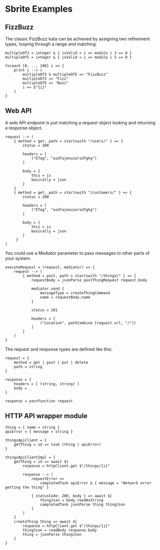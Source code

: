 # Sbrite Examples

## FizzBuzz

The classic FizzBuzz kata can be achieved by assigning two refinement types, looping through a range and matching.

```
multipleOf3 = integer & { isValid = i => modulo i 3 == 0 }
multipleOf5 = integer & { isValid = i => modulo i 5 == 0 }

foreach [0, .., 100] i => {
    print i --> (
        multipleOf3 & multipleOf5 => "FizzBuzz"
        multipleOf3 => "Fizz"
        multipleOf5 => "Buzz"
        i => $"{i}"
    )
}
```


## Web API

A web API endpoint is just matching a request object looking and returning a response object.

```
request --> (
    { method = get, path = startswith "/users/" } => {
        status = 200

        headers = [
            ("ETag", "asdfajenuiersdfghg")
        ]

        body = {
            this = is
            basically = json
        }
    }
    { method = get, path = startswith "/customers/" } => {
        status = 200

        headers = [
            ("ETag", "asdfajenuiersdfghg")
        ]

        body = {
            this = is
            basically = json
        }
     }
)
```

You could use a Mediator parameter to pass messages to other parts of your system.

```
executeRequest = (request, mediator) => {
    request --> (
        { method = post, path = startswith "/things/" } => {
            requestBody = jsonParse postThingRequest request.body
            
            mediator.send {
                messageType = createThingCommand
                name = requestBody.name
            }

            status = 201

            headers = [
                ("Location", pathCombine [request.url, "/"])
            ]
        }
    )
}
```


The request and response types are defined like this:

```
request = {
    method = get | post | put | delete
    path = string
}

response = {
    headers = [ (string, string) ]
    body = _
}

response = yourFunction request
```

## HTTP API wrapper module

```
thing = { name = string }
apiError = { message = string }

thingsApiClient = {
    getThing = id => task (thing | apiError)
}

thingsApiClientImpl = {
    getThing = id => await $[
        response = httpClient.get $"/things/{i}"

        response --> (
            requestError => 
                completedTask apiError & { message = "Network error getting the thing" }

            { statusCode: 200, body } => await $[
                thingJson = body.readAsString
                completedTask jsonParse thing thingJson
            ]
        )
    ]
    createThing thing => await $[
        response = httpClient.get $"/things/{i}"
        thingJson = readBody response.body
        thing = jsonParse thingJson
    ]
}
```

